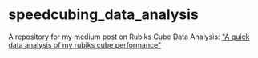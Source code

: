 # speedcubing_data_analysis
A repository for my medium post on Rubiks Cube Data Analysis:
["A quick data analysis of my rubiks cube performance"]("https://medium.com/@lucas.soares/a-quick-data-analysis-of-my-rubiks-cube-performance-998a74eeeb27")

